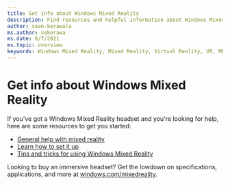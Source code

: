 ```yaml
---
title: Get info about Windows Mixed Reality
description: Find resources and helpful information about Windows Mixed Reality.
author: sean-kerawala
ms.author: sekerawa
ms.date: 6/7/2021
ms.topic: overview
keywords: Windows Mixed Reality, Mixed Reality, Virtual Reality, VR, MR,
---
```


# Get info about Windows Mixed Reality

If you've got a Windows Mixed Reality headset and you're looking for help, here are some resources to get you started:

* [General help with mixed reality](index.yml)
* [Learn how to set it up](set-up-windows-mixed-reality.md)
* [Tips and tricks for using Windows Mixed Reality](https://support.microsoft.com/tips/home)

Looking to buy an immersive headset? Get the lowdown on specifications, applications, and more at [windows.com/mixedreality](https://www.microsoft.com/mixed-reality/windows-mixed-reality?rtc=1).